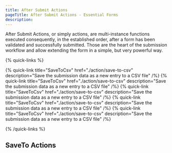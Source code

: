 ```yaml
---
title: After Submit Actions
pageTitle: After Submit Actions - Essential Forms
description:
---
```


After Submit Actions, or simply actions, are multi-instance functions executed consequently, in the established order, after a form has been validated and successfully submitted. Those are the heart of the submission workflow and allow extending the form in a simple, but very powerful way.

{% quick-links %}

{% quick-link title="SaveToCsv" href="./action/save-to-csv" description="Save the submission data as a new entry to a CSV file" /%}
{% quick-link title="SaveToCsv" href="./action/save-to-csv" description="Save the submission data as a new entry to a CSV file" /%}
{% quick-link title="SaveToCsv" href="./action/save-to-csv" description="Save the submission data as a new entry to a CSV file" /%}
{% quick-link title="SaveToCsv" href="./action/save-to-csv" description="Save the submission data as a new entry to a CSV file" /%}
{% quick-link title="SaveToCsv" href="./action/save-to-csv" description="Save the submission data as a new entry to a CSV file" /%}

{% /quick-links %}

## SaveTo Actions
